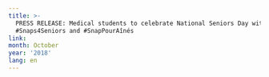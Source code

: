 ```yaml
---
title: >-
  PRESS RELEASE: Medical students to celebrate National Seniors Day with
  #Snaps4Seniors and #SnapPourAînés
link:
month: October
year: '2018'
lang: en
---
```



